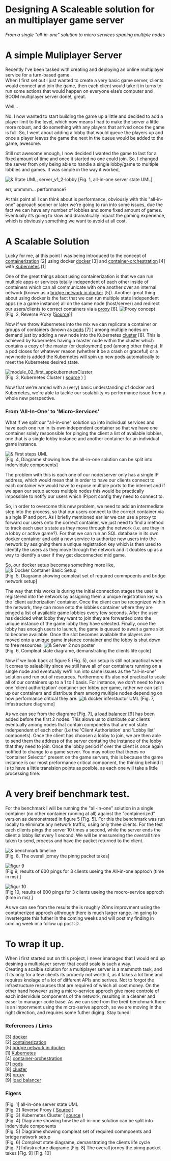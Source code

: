 # Designing A Scaleable solution for an multiplayer game server
###### From a single "all-in-one" solution to micro services spaning multiple nodes

# A simple Muliplayer Server

Recently I've been tasked with creating and deploying an online multiplayer service for a turn-based game.  
When I first set out I just wanted to create a very basic game server, clients would connect and join the game, then each client would take it in turns to run some actions that would happen on everyone else’s computer and BOOM multiplayer server done!, great.

Well...

No. I now wanted to start building the game up a little and decided to add a player limit to the level, which now means I had to make the server a little more robust, and do something with any players that arrived once the game is full. So, I went about adding a lobby that would queue the players up and once a player leaves the game the next in the queue would be added to the game, awesome.

Still not awesome enough, I now decided I wanted the game to last for a fixed amount of time and once it started no one could join. So, I changed the server from only being able to handle a single lobby/game to multiple lobbies and games. It was simple in the way it worked, 

![& State UML, server_v1_2-lobby](https://github.com/Ashley-Sands/Comp-260/raw/master/images/Server_v1_2-lobby.png)
[Fig. 1, all-in-one server state UML]

err, ummmm... performance?

At this point all I can think about is performance, obviously with this "all-in-one" approach sooner or later we're going to run into some issues, due the fact we can have any number of lobbies and some fixed amount of games. Eventually it’s going to slow and dramatically impact the gaming experience, which is obviously something we want to avoid at all cost.

# A Scalable Solution

Lucky for me, at this point I was being introduced to the concept of [containerization](https://www.ibm.com/cloud/learn/containerization) [2] using docker [docker](https://www.docker.com/) [3] and [container-orchestration](https://blog.newrelic.com/engineering/container-orchestration-explained/) [4] with [Kubernetes](https://kubernetes.io/) [1]

One of the great things about using containerization is that we can run multiple apps or services totally independent of each other inside of containers which can all communicate with one another over an internal network (known as a [bridge network in docker](https://docs.docker.com/network/) [5]). Another great thing about using docker is the fact that we can run multiple state independent apps (ie a game instance) all on the same node (host/server) and redirect our users/clients to correct containers via a [proxy](https://whatis.techtarget.com/definition/proxy-server) [6]. 
![Proxy concept](https://github.com/Ashley-Sands/Comp-260/raw/master/images/proxy.png)  
[Fig. 2, Reverse Proxy ([Source](https://www.sidneyw.com/go-reverse-proxy/))]

Now if we throw Kubernetes into the mix we can replicate a container or groups of containers (known as [pods](https://kubernetes.io/docs/concepts/workloads/pods/pod/) [7] ) among multiple nodes on demand just by adding a new node into the Kubernetes [cluster](https://cloud.google.com/kubernetes-engine/docs/concepts/cluster-architecture) [8]. This is achieved by Kubernetes having a master node within the cluster which contains a copy of the master (or deployment) pod (among other things). If a pod closes for whatever reason (whether it be a crash or graceful) or a new node is added the Kubernetes will spin up new pods automatically to meet the Kubernetes desired state.

![module_02_first_appkubernetesCluster](https://github.com/Ashley-Sands/Comp-260/raw/master/images/module_02_first_app.png)  
[Fig. 3, Kubernetes Cluster ( [source](https://kubernetes.io/docs/tutorials/kubernetes-basics/deploy-app/deploy-intro/) ) ]

Now that we're armed with a (very) basic understanding of docker and Kubernetes, we're able to tackle our scalability vs performance issue from a whole new perspective. 

### From 'All-In-One' to 'Micro-Services'

What if we split our "all-in-one" solution up into individual services and have each one run in its own independent container so that we have one container solely responsible for pinging the client a list of available lobbies, one that is a single lobby instance and another container for an individual game instance.

![& First steps UML](https://github.com/Ashley-Sands/Comp-260/raw/master/images/firstStepsUML.png)  
[Fig. 4, Diagrame showing how the all-in-one solution can be split into indervidule components]

The problem with this is each one of our node/server only has a single IP address, which would mean that in order to have our clients connect to each container we would have to expose multiple ports to the internet and if we span our setup across multiple nodes this would be practically impossible to notify our users which IP/port config they need to connect to. 

So, in order to overcome this new problem, we need to add an intermediate step into the process, so that our users connect to the correct container via a single IP and port. As I briefly mentioned earlier we can use a proxy to forward our users onto the correct container, we just need to find a method to track each user's state as they move through the network (i.e. are they in a lobby or active game?). For that we can run an SQL database in its own docker container and add a new service to authorize new users into the network by assigning them a unique registration key which is then used to identify the users as they move through the network and it doubles up as a way to identify a user if they get disconnected mid game.

So, our docker setup becomes something more like, 
![& Docker Contaner Basic Setup](https://github.com/Ashley-Sands/Comp-260/raw/master/images/dockerBasic.png)  
[Fig. 5, Diagrame showing compleat set of required commpoents and bridge network setup]

The way that this works is during the initial connection stages the user is registered into the network by assigning them a unique registration key via the 'client authorization' container. Once the client can be recognized within the network, they can move onto the lobbies container where they are pinged a list of available game lobbies every few seconds. After the user has decided what lobby they want to join they are forwarded onto the unique instance of the game lobby they have selected. Finally, once the lobby has enough users to launch, the game is queued to await a game slot to become available. Once the slot becomes available the players are moved onto a unique game instance container and the lobby is shut down to free resources.
![& Server 2 non poster](https://github.com/Ashley-Sands/Comp-260/raw/master/images/Server%202%20poster.png)  
[Fig. 6, Compleat state diagrame, demanstrating the clients life cycle]

Now if we look back at figure 5 (Fig. 5), our setup is still not practical when it comes to saleability since we still have all of our containers running on a single node and eventually we'll run into same issues as the "all-in-one" solution and run out of resources. Furthermore it’s also not practical to scale all of our containers up to a 1 to 1 basis. For instance, we don’t need to have one 'client authorization' container per lobby per game, rather we can split up our containers and distribute them among multiple nodes depending on how performance critical they are.
![& docker inferstuctur UML](https://github.com/Ashley-Sands/Comp-260/raw/master/images/infrastructure.png)
[Fig. 7, Infastructure diagrame]

As we can see from the diagrame [Fig. 7], a [load balancer](https://www.citrix.com/en-gb/glossary/load-balancing.html) [9] has been added before the first 2 nodes. This alows us to distribute our clients eventually among nodes that contain componetns that are not state inderpendent of each other (i.e the 'Client Authoriation' and 'Lobby list' componets). Once the client has choosen a lobby to join, we are then able to send them the address of the server contating the instance of the lobby that they need to join. Once the lobby period if over the client is once again notified to change to a game server. You may notice that theres no 'container Selector' present on the game servers, this is because the game instance is our most preformance critical component, the thinking behind it is to have a little transision points as posible, as each one will take a little processing time.

# A very breif benchmark test.
For the benchmark I will be running the "all-in-one" solution in a single container (no other container running at all) against the "containerized" version as demonstrated in figure 5 [Fig. 5]. For this the benchmark was run locally to eliminate any network traffic, using only three clients. For the test each clients pings the server 10 times a second, while the server ends the client a lobby list every 1 second. We will be messurering the overrall time taken to send, process and have the packet returned to the client.

![& benchmark timeline](https://github.com/Ashley-Sands/Comp-260/raw/master/images/benchmark%20timeline.png)  
[Fig. 8, The overall jorney the pinng packet takes]

![figur 9](https://github.com/Ashley-Sands/Comp-260/raw/master/images/3clientPingAIO.PNG)  
[Fig 9, results of 600 pings for 3 clients useing the All-in-one approch (time in ms) ]

![figur 10](https://github.com/Ashley-Sands/Comp-260/raw/master/images/3clientPingC.PNG)  
[Fig 10, results of 600 pings for 3 clients useing the mocro-service approch (time in ms) ]

As we can see from the results the is roughly 20ms improvment using the contatnerized approch althrough there is much larger range. Im going to invertergate this futher in the coming weeks and will post my finding in coming week in a follow up post :D.

# To wrap it up.
When i first started out on this project, I never imanaged that I would end up desining a multiplayer server that could scale is such a way.  
Creating a scalble solution for a multiplayer server is a mammoth task, and if its only for a few clients its proberly not worth it, as it takes a lot time and requires knolage of a lot of different APIs and serives. Not to forgot the infrastructure resources that are required of which all cost money. On the other hand however using a micro-service approch give more controle of each indervidule components of the network, resulting in a cleaner and easer to manager code base. 
As we can see from the breif benchmark there is an imporvment using the micro-serive approch, so we are moving in the right direction, and requires some futher diging. Stay tuned!

### References / Links
[3] [docker](https://www.docker.com/)  
[2] [containerization](https://www.ibm.com/cloud/learn/containerization)  
[5] [bridge network in docker](https://docs.docker.com/network/)  
[1] [Kubernetes](https://kubernetes.io/)  
[4] [container-orchestration](https://blog.newrelic.com/engineering/container-orchestration-explained/)  
[7] [pods](https://kubernetes.io/docs/concepts/workloads/pods/pod/)  
[8] [cluster](https://cloud.google.com/kubernetes-engine/docs/concepts/cluster-architecture)  
[6] [proxy](https://whatis.techtarget.com/definition/proxy-server)   
[9] [load balancer](https://www.citrix.com/en-gb/glossary/load-balancing.html)

### Figers
[Fig. 1] all-in-one server state UML  
[Fig. 2] Reverse Proxy ( [Source](https://www.sidneyw.com/go-reverse-proxy/) )  
[Fig. 3] Kubernetes Cluster ( [source](https://kubernetes.io/docs/tutorials/kubernetes-basics/deploy-app/deploy-intro/) )  
[Fig. 4] Diagrame showing how the all-in-one solution can be split into indervidule components  
[Fig. 5] Diagrame showing compleat set of required commpoents and bridge network setup  
[Fig. 6] Compleat state diagrame, demanstrating the clients life cycle  
[Fig. 7] Infastructure diagrame
[Fig. 8] The overall jorney the pinng packet takes
[Fig. 9]
[Fig. 10]



